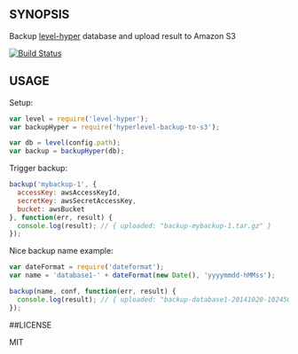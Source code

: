 ## SYNOPSIS

Backup [level-hyper](https://www.npmjs.org/package/level-hyper) database and upload result to Amazon S3

[![Build Status](https://travis-ci.org/micnews/hyperlevel-backup-to-s3.svg?branch=master)](https://travis-ci.org/micnews/hyperlevel-backup-to-s3)

## USAGE

Setup:

```js
var level = require('level-hyper');
var backupHyper = require('hyperlevel-backup-to-s3');

var db = level(config.path);
var backup = backupHyper(db);
```

Trigger backup:

```js
backup('mybackup-1', {
  accessKey: awsAccessKeyId,
  secretKey: awsSecretAccessKey,
  bucket: awsBucket
}, function(err, result) {
  console.log(result); // { uploaded: "backup-mybackup-1.tar.gz" }
});
```

Nice backup name example:

```js
var dateFormat = require('dateformat');
var name = 'database1-' + dateFormat(new Date(), 'yyyymmdd-hMMss');

backup(name, conf, function(err, result) {
  console.log(result); // { uploaded: "backup-database1-20141020-102450.tar.gz" }
});
```

##LICENSE

MIT
